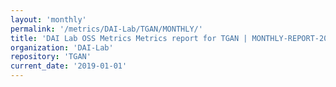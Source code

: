 ```yaml
---
layout: 'monthly'
permalink: '/metrics/DAI-Lab/TGAN/MONTHLY/'
title: 'DAI Lab OSS Metrics Metrics report for TGAN | MONTHLY-REPORT-2019-01-01'
organization: 'DAI-Lab'
repository: 'TGAN'
current_date: '2019-01-01'
---
```

